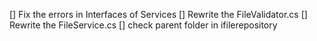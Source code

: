 [] Fix the errors in Interfaces of Services
[] Rewrite the FileValidator.cs
[] Rewrite the FileService.cs
[] check parent folder in ifilerepository